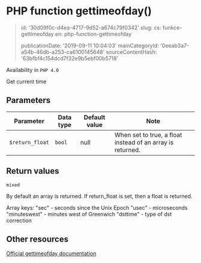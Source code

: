 PHP function gettimeofday()
===========================

> id: '30d09f0c-d4ea-4717-9d52-a674c79f0342'
> slug:
> 	cs: funkce-gettimeofday
> 	en: php-function-gettimeofday
> 
> publicationDate: '2019-09-11 10:04:03'
> mainCategoryId: '0eeab3a7-a54b-46db-a253-ca6100145648'
> sourceContentHash: '63bfbf4c154dcd7f32e9b5ebf00b5718'

Availability in `PHP 4.0`

Get current time


Parameters
--------------

| Parameter | Data type | Default value | Note |
|-----|-----|-----|-----|
| `$return_float` | `bool` | null | When set to true, a float instead of an array is returned. |


Return values
----------------

`mixed`

By default an array is returned. If return_float
is set, then a float is returned.
</p>
<p>
Array keys:
"sec" - seconds since the Unix Epoch
"usec" - microseconds
"minuteswest" - minutes west of Greenwich
"dsttime" - type of dst correction

Other resources
------------

[Official gettimeofday documentation](https://www.php.net/manual/en/function.gettimeofday.php)
